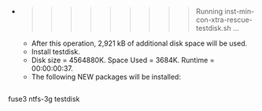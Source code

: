 * >>>>>>>>> Running inst-min-con-xtra-rescue-testdisk.sh ...
  * After this operation, 2,921 kB of additional disk space will be used.
  * Install testdisk.
  * Disk size = 4564880K. Space Used = 3684K. Runtime = 00:00:00:37.
  * The following NEW packages will be installed:
  ```bash
fuse3 ntfs-3g testdisk
  ```
